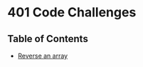 # 401 Code Challenges


## Table of Contents

* [Reverse an array](https://github.com/yaljamal-401-advanced-javascript/data-structures-and-algorithms/tree/array-reverse/challenges/arrayReverse)


